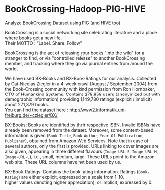 # BookCrossing-Hadoop-PIG-HIVE
Analyze BookCrossing Dataset using PIG (and HIVE too)

BookCrossing is a social networking site celebrating literature and a place where books get a new life. 
<br/>Their MOTTO : “Label. Share. Follow”

BookCrossing is the act of releasing your books "into the wild" for a stranger to find, or via "controlled release" to another BookCrossing member, and tracking where they go via journal entries from around the world.

We have used BX-Books and BX-Book-Ratings for our analysis.
Collected by Cai-Nicolas Ziegler in a 4-week crawl (August / September 2004) from the Book-Crossing community with kind permission from Ron Hornbaker, CTO of Humankind Systems. Contains 278,858 users (anonymized but with demographic information) providing 1,149,780 ratings (explicit / implicit) about 271,379 books.
<br/>You can find the dataset here : http://www2.informatik.uni-freiburg.de/~cziegler/BX/

BX-Books:
Books are identified by their respective ISBN. Invalid ISBNs have already been removed from the dataset. 
Moreover, some content-based information is given (`Book-Title`, `Book-Author`, `Year-Of-Publication`, `Publisher`), obtained from Amazon Web Services. Note that in case of several authors, only the first is provided. URLs linking to cover images are also given, appearing in three different flavours (`Image-URL-S`, `Image-URL-M`, `Image-URL-L`), i.e., small, medium, large. These URLs point to the Amazon web site. These URL columns have hot been used by us.

BX-Book-Ratings:
Contains the book rating information. Ratings (`Book-Rating`) are either explicit, expressed on a scale from 1-10.
<br/>higher values denoting higher appreciation), or implicit, expressed by 0.
